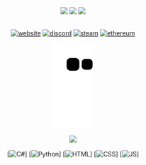 <div align="center">

<img src="https://i.giphy.com/media/VRyXxZqRXmbk7NNBnN/giphy.webp" width="250">
<img src="https://i.ibb.co/myBhpr0/Vanilla-4-5s-280px.gif">
<img src="https://i.giphy.com/media/VRyXxZqRXmbk7NNBnN/giphy.webp" width="250">
<br><br>

<div align="center">

[![website](https://img.shields.io/badge/website-000000?style=for-the-badge&logo=About.me&logoColor=white)](https://www.nicefemboythighs.net/)
[![discord](https://img.shields.io/badge/Discord-7289DA?style=for-the-badge&logo=discord&logoColor=white)](https://discord.com/invite/G35jGjhNjX)
[![steam](https://img.shields.io/badge/Steam-000000?style=for-the-badge&logo=steam&logoColor=white)](https://steamcommunity.com/id/dirt710/)
[![ethereum](https://img.shields.io/badge/Ethereum-3C3C3D?style=for-the-badge&logo=Ethereum&logoColor=white)](https://etherscan.io/address/0x779d27b27d945f786caf5fe295145335fc771edb)

![snake animation](https://github.com/dirt710/dirt710/blob/output/github-contribution-grid-snake2.svg)
  
<img src="https://c.tenor.com/gUZ8sJXn19YAAAAC/cat-girl-ears-ear.gif">

[![C#](https://img.shields.io/badge/C%23-239120?style=for-the-badge&logo=c-sharp&logoColor=white)]
[![Python](https://img.shields.io/badge/Python-14354C?style=for-the-badge&logo=python&logoColor=white)]
[![HTML](https://img.shields.io/badge/HTML5-E34F26?style=for-the-badge&logo=html5&logoColor=white)]
[![CSS](https://img.shields.io/badge/CSS3-1572B6?style=for-the-badge&logo=css3&logoColor=white)]
[![JS](https://img.shields.io/badge/JavaScript-323330?style=for-the-badge&logo=javascript&logoColor=F7DF1E)]


